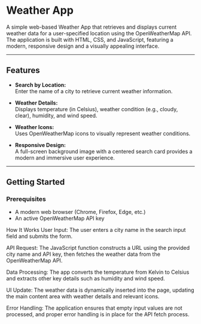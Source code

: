 # Weather App

A simple web-based Weather App that retrieves and displays current weather data for a user-specified location using the OpenWeatherMap API. The application is built with HTML, CSS, and JavaScript, featuring a modern, responsive design and a visually appealing interface.

---

## Features

- **Search by Location:**  
  Enter the name of a city to retrieve current weather information.
  
- **Weather Details:**  
  Displays temperature (in Celsius), weather condition (e.g., cloudy, clear), humidity, and wind speed.
  
- **Weather Icons:**  
  Uses OpenWeatherMap icons to visually represent weather conditions.
  
- **Responsive Design:**  
  A full-screen background image with a centered search card provides a modern and immersive user experience.

---

## Getting Started

### Prerequisites

- A modern web browser (Chrome, Firefox, Edge, etc.)
- An active OpenWeatherMap API key

How It Works
User Input:
The user enters a city name in the search input field and submits the form.

API Request:
The JavaScript function constructs a URL using the provided city name and API key, then fetches the weather data from the OpenWeatherMap API.

Data Processing:
The app converts the temperature from Kelvin to Celsius and extracts other key details such as humidity and wind speed.

UI Update:
The weather data is dynamically inserted into the page, updating the main content area with weather details and relevant icons.

Error Handling:
The application ensures that empty input values are not processed, and proper error handling is in place for the API fetch process.